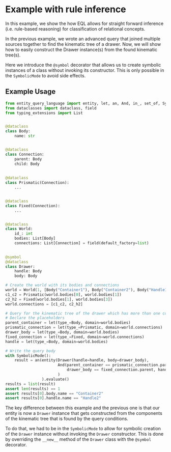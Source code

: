 # Example with rule inference

In this example, we show the how EQL allows for straight forward inference (i.e. rule-based reasoning) for 
classification of relational concepts.

In the previous example, we wrote an advanced query that joined multiple sources together to find the kinematic tree of
a drawer. Now, we will show how to easily construct the Drawer instance(s) from the found kinematic tree(s).

Here we introduce the `@symbol` decorator that allows us to create symbolic instances of a class without invoking its
constructor. This is only possible in the `SymbolicMode` to avoid side effects.

## Example Usage

```python
from entity_query_language import entity, let, an, And, in_, set_of, SymbolicMode, symbol
from dataclasses import dataclass, field
from typing_extensions import List


@dataclass
class Body:
    name: str


@dataclass
class Connection:
    parent: Body
    child: Body
    
    
@dataclass
class Prismatic(Connection):
    ...


@dataclass
class Fixed(Connection):
    ...


@dataclass
class World:
    id_: int
    bodies: List[Body]
    connections: List[Connection] = field(default_factory=list)
    

@symbol
@dataclass
class Drawer:
    handle: Body
    body: Body

# Create the world with its bodies and connections
world = World(1, [Body("Container1"), Body("Container2"), Body("Handle1"), Body("Handle2")])
c1_c2 = Prismatic(world.bodies[0], world.bodies[1])
c2_h2 = Fixed(world.bodies[1], world.bodies[3])
world.connections = [c1_c2, c2_h2]

# Query for the kinematic tree of the drawer which has more than one component.
# Declare the placeholders
parent_container = let(type_=Body, domain=world.bodies)
prismatic_connection = let(type_=Prismatic, domain=world.connections)
drawer_body = let(type_=Body, domain=world.bodies)
fixed_connection = let(type_=Fixed, domain=world.connections)
handle = let(type_=Body, domain=world.bodies)

# Write the query body
with SymbolicMode():
    result = an(entity(Drawer(handle=handle, body=drawer_body),
                       And(parent_container == prismatic_connection.parent, drawer_body == prismatic_connection.child,
                           drawer_body == fixed_connection.parent, handle == fixed_connection.child)
                       )
                ).evaluate()
results = list(result)
assert len(results) == 1
assert results[0].body.name == "Container2"
assert results[0].handle.name == "Handle2"
```

The key difference between this example and the previous one is that our entity is now a `Drawer` instance that 
gets constructed from the components of the kinematic tree that is found by the query conditions.

To do that, we had to be in the `SymbolicMode` to allow for symbolic creation of the `Drawer` instance without
invoking the `Drawer` constructor. This is done by overriding the `__new__` method of the `Drawer` class with the
`@symbol` decorator.
